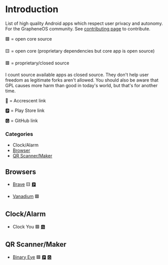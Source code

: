 # Introduction

List of high quality Android apps which respect user privacy and autonomy. For the GrapheneOS community. See [contributing page](CONTRIBUTING.md) to contribute.

🟩 = open core source

🟨 = open core (proprietary dependencies but core app is open source)

🟥 = proprietary/closed source

I count source available apps as closed source. They don't help user freedom as legitimate forks aren't allowed. You should also be aware that GPL causes more harm than good in today's world, but that's for another time.

🌙 = Accrescent link

🅿 = Play Store link

🅶 = GitHub link



### Categories
- Clock/Alarm
- [Browser](#browsers)
- [QR Scanner/Maker](/apps/qr-scanner.md)

## Browsers

- [Brave](apps/brave.md)  🟨 [🅿](https://play.google.com/store/apps/details?id=com.brave.browser)

- [Vanadium](https://grapheneos.org/features#vanadium) 🟩

## Clock/Alarm
- Clock You 🟩 [🅶 ](https://github.com/you-apps/ClockYou)


## QR Scanner/Maker
- [Binary Eye](/apps/qr-scanner.md) 🟩 [🅿](https://play.google.com/store/apps/details?id=de.markusfisch.android.binaryeye) [🅶](https://github.com/markusfisch/BinaryEye)
